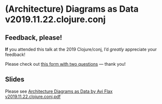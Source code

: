 # (Architecture) Diagrams as Data v2019.11.22.clojure.conj

## Feedback, please!

**If** you attended this talk at the 2019 Clojure/conj, I’d *greatly* appreciate your feedback!

Please check out [this form with two questions](https://docs.google.com/forms/d/e/1FAIpQLSdFCb5XTYQR2SW9b0xsdQMHNGYDakHIx-HlU25eV0_rmf5Zww/viewform?usp=send_form) — thank you!

## Slides

Please see [Architecture Diagrams as Data by Avi Flax v2019.11.22.clojure.conj.pdf][pdf]

[pdf]: ./Architecture%20Diagrams%20as%20Data%20by%20Avi%20Flax%20v2019.11.22.clojure.conj

